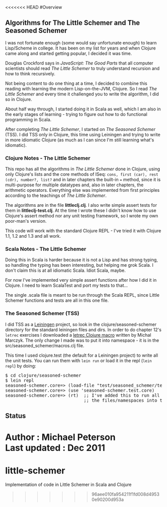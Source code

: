 <<<<<<< HEAD
#Overview

## Algorithms for The Little Schemer and The Seasoned Schemer

I was not fortunate enough (some would say unfortunate enough) to learn Lisp/Scheme in college.  It has been on my list for years and when Clojure came along and started getting popular, I decided it was time.

Douglas Crockford says in _JavaScript: The Good Parts_ that all computer scientists should read _The Little Schemer_ to truly understand recursion and how to think recursively.

Not being content to do one thing at a time, I decided to combine this reading with learning the modern Lisp-on-the-JVM, Clojure.  So I read _The Little Schemer_ and every time it challenged you to write the algorithm, I did so in Clojure.

About half way through, I started doing it in Scala as well, which I am also in the early stages of learning - trying to figure out how to do functional programming in Scala.

After completing _The Little Schemer_, I started on _The Seasoned Schemer_ (TSS). I did TSS only in Clojure, this time using Leiningen and trying to write in more idiomatic Clojure (as much as I can since I'm still learning what's idiomatic).

### Clojure Notes - The Little Schemer

This repo has all the algorithms in _The Little Schemer_ done in Clojure, using only Clojure's lists and the core methods of ISeq: <code>cons, first (car), rest (cdr), number?, list?</code> and in later chapters the built-in <code>=</code> method, since it is multi-purpose for multiple datatypes and, also in later chapters, the arithmetic operators.  Everything else was implemented from first principles according to the teachings of _The Little Schemer_.

The algorithms are in the file **littleclj.clj**.  I also write simple assert tests for them in **littleclj-test.clj**.  At the time I wrote these I didn't know how to use Clojure's assert method nor any unit testing framework, so I wrote my own poor-man's version.

This code will work with the standard Clojure REPL - I've tried it with Clojure 1.1, 1.2 and 1.3 and all work.


### Scala Notes - The Little Schemer

Doing this in Scala is harder because it is not a Lisp and has strong typing, so handling the typing has been interesting, but helping me grok Scala.  I don't claim this is at all idiomatic Scala.  Idiot Scala, maybe.

For now I've implemented very simple assert functions after how I did it in Clojure.  I need to learn ScalaTest and port my tests to that...

The single .scala file is meant to be run through the Scala REPL, since Little Schemer functions and tests are all in this one file.


### The Seasoned Schemer (TSS)

I did TSS as a [Leiningen](https://github.com/technomancy/leiningen) project, so look in the clojure/seasoned-schemer directory for the standard leiningen files and dirs. In order to do chapter 12's <code>letrec</code> exercises I downloaded a [letrec Clojure macro](https://gist.github.com/486880) written by Michal Marczyk. The only change I made was to put it into namespace - it is in the src/seasoned_schemer/macros.clj file.

This time I used clojure.test (the default for a Leiningen project) to write all the unit tests. You can run them with <code>lein run</code> or load it in the repl (<code>lein repl</code>) by doing:

<pre>
$ cd clojure/seasoned-schemer
$ lein repl  
seasoned-schemer.core=> (load-file "test/seasoned_schemer/test/core.clj")  
seasoned-schemer.core=> (use 'seasoned-schemer.test.core)  
seasoned-schemer.core=> (rt)  ;; I've added this to run all the tests, reloading  
                              ;; the files/namespaces into the repl to catch new changes  
</pre>

## Status

Author         :  Michael Peterson  
Last updated   :  Dec 2011
=======
# little-schemer
Implementation of code in Little Schemer in Scala and Clojure
>>>>>>> 96aee010fa954211f1fd008d49530e90200d953a
